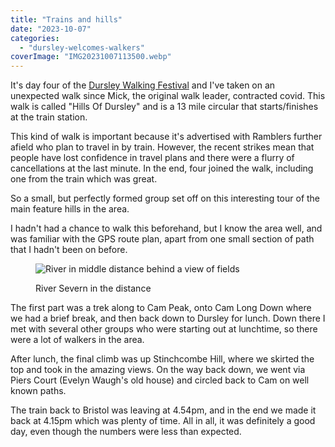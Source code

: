 ```yaml
---
title: "Trains and hills"
date: "2023-10-07"
categories: 
  - "dursley-welcomes-walkers"
coverImage: "IMG20231007113500.webp"
---
```


It's day four of the [Dursley Walking Festival](https://festival.dursleywelcomeswalkers.org.uk/) and I've taken on an unexpected walk since Mick, the original walk leader, contracted covid. This walk is called "Hills Of Dursley" and is a 13 mile circular that starts/finishes at the train station.

This kind of walk is important because it's advertised with Ramblers further afield who plan to travel in by train. However, the recent strikes mean that people have lost confidence in travel plans and there were a flurry of cancellations at the last minute. In the end, four joined the walk, including one from the train which was great.

So a small, but perfectly formed group set off on this interesting tour of the main feature hills in the area.

I hadn't had a chance to walk this beforehand, but I know the area well, and was familiar with the GPS route plan, apart from one small section of path that I hadn't been on before.

<figure>

![River in middle distance behind a view of fields](images/IMG20231007142403-1024x768.webp)

<figcaption>

River Severn in the distance

</figcaption>

</figure>

The first part was a trek along to Cam Peak, onto Cam Long Down where we had a brief break, and then back down to Dursley for lunch. Down there I met with several other groups who were starting out at lunchtime, so there were a lot of walkers in the area.

After lunch, the final climb was up Stinchcombe Hill, where we skirted the top and took in the amazing views. On the way back down, we went via Piers Court (Evelyn Waugh's old house) and circled back to Cam on well known paths.

The train back to Bristol was leaving at 4.54pm, and in the end we made it back at 4.15pm which was plenty of time. All in all, it was definitely a good day, even though the numbers were less than expected.

